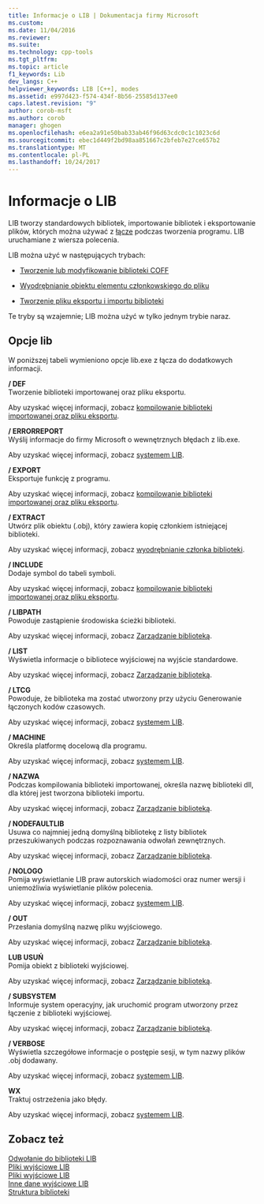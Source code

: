 ```yaml
---
title: Informacje o LIB | Dokumentacja firmy Microsoft
ms.custom: 
ms.date: 11/04/2016
ms.reviewer: 
ms.suite: 
ms.technology: cpp-tools
ms.tgt_pltfrm: 
ms.topic: article
f1_keywords: Lib
dev_langs: C++
helpviewer_keywords: LIB [C++], modes
ms.assetid: e997d423-f574-434f-8b56-25585d137ee0
caps.latest.revision: "9"
author: corob-msft
ms.author: corob
manager: ghogen
ms.openlocfilehash: e6ea2a91e50bab33ab46f96d63cdc0c1c1023c6d
ms.sourcegitcommit: ebec1d449f2bd98aa851667c2bfeb7e27ce657b2
ms.translationtype: MT
ms.contentlocale: pl-PL
ms.lasthandoff: 10/24/2017
---
```

# <a name="overview-of-lib"></a>Informacje o LIB
LIB tworzy standardowych bibliotek, importowanie bibliotek i eksportowanie plików, których można używać z [łącze](../../build/reference/linker-options.md) podczas tworzenia programu. LIB uruchamiane z wiersza polecenia.  
  
 LIB można użyć w następujących trybach:  
  
-   [Tworzenie lub modyfikowanie biblioteki COFF](../../build/reference/managing-a-library.md)  
  
-   [Wyodrębnianie obiektu elementu członkowskiego do pliku](../../build/reference/extracting-a-library-member.md)  
  
-   [Tworzenie pliku eksportu i importu biblioteki](../../build/reference/working-with-import-libraries-and-export-files.md)  
  
 Te tryby są wzajemnie; LIB można użyć w tylko jednym trybie naraz.  
  
## <a name="lib-options"></a>Opcje lib  
 W poniższej tabeli wymieniono opcje lib.exe z łącza do dodatkowych informacji.  
  
 **/ DEF**  
 Tworzenie biblioteki importowanej oraz pliku eksportu.  
  
 Aby uzyskać więcej informacji, zobacz [kompilowanie biblioteki importowanej oraz pliku eksportu](../../build/reference/building-an-import-library-and-export-file.md).  
  
 **/ ERRORREPORT**  
 Wyślij informacje do firmy Microsoft o wewnętrznych błędach z lib.exe.  
  
 Aby uzyskać więcej informacji, zobacz [systemem LIB](../../build/reference/running-lib.md).  
  
 **/ EXPORT**  
 Eksportuje funkcję z programu.  
  
 Aby uzyskać więcej informacji, zobacz [kompilowanie biblioteki importowanej oraz pliku eksportu](../../build/reference/building-an-import-library-and-export-file.md).  
  
 **/ EXTRACT**  
 Utwórz plik obiektu (.obj), który zawiera kopię członkiem istniejącej biblioteki.  
  
 Aby uzyskać więcej informacji, zobacz [wyodrębnianie członka biblioteki](../../build/reference/extracting-a-library-member.md).  
  
 **/ INCLUDE**  
 Dodaje symbol do tabeli symboli.  
  
 Aby uzyskać więcej informacji, zobacz [kompilowanie biblioteki importowanej oraz pliku eksportu](../../build/reference/building-an-import-library-and-export-file.md).  
  
 **/ LIBPATH**  
 Powoduje zastąpienie środowiska ścieżki biblioteki.  
  
 Aby uzyskać więcej informacji, zobacz [Zarządzanie biblioteką](../../build/reference/managing-a-library.md).  
  
 **/ LIST**  
 Wyświetla informacje o bibliotece wyjściowej na wyjście standardowe.  
  
 Aby uzyskać więcej informacji, zobacz [Zarządzanie biblioteką](../../build/reference/managing-a-library.md).  
  
 **/ LTCG**  
 Powoduje, że biblioteka ma zostać utworzony przy użyciu Generowanie łączonych kodów czasowych.  
  
 Aby uzyskać więcej informacji, zobacz [systemem LIB](../../build/reference/running-lib.md).  
  
 **/ MACHINE**  
 Określa platformę docelową dla programu.  
  
 Aby uzyskać więcej informacji, zobacz [systemem LIB](../../build/reference/running-lib.md).  
  
 **/ NAZWA**  
 Podczas kompilowania biblioteki importowanej, określa nazwę biblioteki dll, dla której jest tworzona biblioteki importu.  
  
 Aby uzyskać więcej informacji, zobacz [Zarządzanie biblioteką](../../build/reference/managing-a-library.md).  
  
 **/ NODEFAULTLIB**  
 Usuwa co najmniej jedną domyślną bibliotekę z listy bibliotek przeszukiwanych podczas rozpoznawania odwołań zewnętrznych.  
  
 Aby uzyskać więcej informacji, zobacz [Zarządzanie biblioteką](../../build/reference/managing-a-library.md).  
  
 **/ NOLOGO**  
 Pomija wyświetlanie LIB praw autorskich wiadomości oraz numer wersji i uniemożliwia wyświetlanie plików polecenia.  
  
 Aby uzyskać więcej informacji, zobacz [systemem LIB](../../build/reference/running-lib.md).  
  
 **/ OUT**  
 Przesłania domyślną nazwę pliku wyjściowego.  
  
 Aby uzyskać więcej informacji, zobacz [Zarządzanie biblioteką](../../build/reference/managing-a-library.md).  
  
 **LUB USUŃ**  
 Pomija obiekt z biblioteki wyjściowej.  
  
 Aby uzyskać więcej informacji, zobacz [Zarządzanie biblioteką](../../build/reference/managing-a-library.md).  
  
 **/ SUBSYSTEM**  
 Informuje system operacyjny, jak uruchomić program utworzony przez łączenie z biblioteki wyjściowej.  
  
 Aby uzyskać więcej informacji, zobacz [Zarządzanie biblioteką](../../build/reference/managing-a-library.md).  
  
 **/ VERBOSE**  
 Wyświetla szczegółowe informacje o postępie sesji, w tym nazwy plików .obj dodawany.  
  
 Aby uzyskać więcej informacji, zobacz [systemem LIB](../../build/reference/running-lib.md).  
  
 **WX**  
 Traktuj ostrzeżenia jako błędy.  
  
 Aby uzyskać więcej informacji, zobacz [systemem LIB](../../build/reference/running-lib.md).  
  
## <a name="see-also"></a>Zobacz też  
 [Odwołanie do biblioteki LIB](../../build/reference/lib-reference.md)   
 [Pliki wyjściowe LIB](../../build/reference/lib-input-files.md)   
 [Pliki wyjściowe LIB](../../build/reference/lib-output-files.md)   
 [Inne dane wyjściowe LIB](../../build/reference/other-lib-output.md)   
 [Struktura biblioteki](../../build/reference/structure-of-a-library.md)